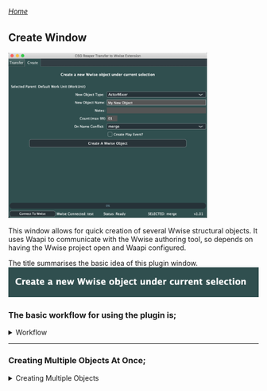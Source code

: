 ###### [Home](../../index.md)
## Create Window

<img src="../../docs/images/PluginWindowCreate.png" width="400">

This window allows for quick creation of several Wwise structural objects.
It uses Waapi to communicate with the Wwise authoring tool, so depends on having the Wwise project open and Waapi configured.  

The title summarises the basic idea of this plugin window.  
<img src="../../docs/images/createtitle.png" width="600"> <br />

### The basic workflow for using the plugin is;
<details>
  <summary> Workflow </summary>
<br />
  1. In Wwise, select the existing object you want to be the parent of your new objects <br />
  <img src="../../docs/images/createselectedparent.png" width="400"> <br />
  <br />
  2. Choose the type of object you want to create, and fill out any additional properties<br />
  You can specify a name and notes, as well as choose what to do if there is a name conflict with an    existing wwise object. You can also create an event for your new object.
  <img src="../../docs/images/createobject.png" width="400"> <br />
  <br />
  3. Press the Create Wwise Object button to create a new object, using the properties you defined, underneath the currently selected Wwise object <br />
</details>

****

### Creating Multiple Objects At Once;
<details>
  <summary> Creating Multiple Objects </summary>
    <br />
  -<strong> The Count property allows you to create multiple objects in one go </strong> <br />
  Setting the count to something greater than 1 will trigger this behaviour.<br />
  <img src="../../docs/images/createmultiplugin.png" width="400"> <br />
  <br />
  -<strong> When this mode is active, the name conflict behaviour is changed to Rename</strong> <br />
  This allows Wwise to handle the incrementing of the object names.<br />
  <img src="../../docs/images/createmultiwwise.png" width="400"> <br />
  <br />
</details>
